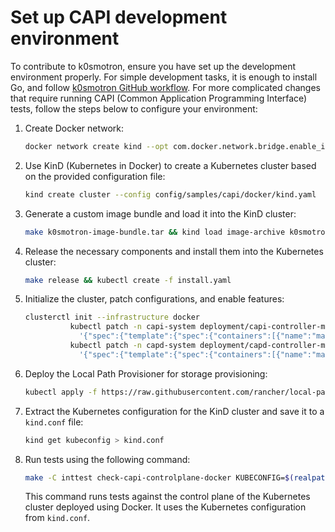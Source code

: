 # Set up CAPI development environment

To contribute to k0smotron, ensure you have set up the development environment properly.
For simple development tasks, it is enough to install Go,
and follow [k0smotron GitHub workflow](contribute-workflow.md).
For more complicated changes that require running CAPI (Common Application Programming Interface)
tests, follow the steps below to configure your environment:

1. Create Docker network:

    ```bash
    docker network create kind --opt com.docker.network.bridge.enable_ip_masquerade=true
    ```

2. Use KinD (Kubernetes in Docker) to create a Kubernetes cluster based on the
provided configuration file:

    ```bash
    kind create cluster --config config/samples/capi/docker/kind.yaml
    ```

3. Generate a custom image bundle and load it into the KinD cluster:

    ```bash
    make k0smotron-image-bundle.tar && kind load image-archive k0smotron-image-bundle.tar
    ```

4. Release the necessary components and install them into the Kubernetes cluster:

    ```bash
    make release && kubectl create -f install.yaml
    ```

5. Initialize the cluster, patch configurations, and enable features:

    ```bash
    clusterctl init --infrastructure docker
              kubectl patch -n capi-system deployment/capi-controller-manager -p \
                '{"spec":{"template":{"spec":{"containers":[{"name":"manager","args":["--leader-elect", "--metrics-bind-addr=localhost:8080", "--feature-gates=ClusterTopology=true"]}]}}}}'
              kubectl patch -n capd-system deployment/capd-controller-manager -p \
                '{"spec":{"template":{"spec":{"containers":[{"name":"manager","args":["--leader-elect", "--metrics-bind-addr=localhost:8080", "--feature-gates=ClusterTopology=true"]}]}}}}'
    ```

6. Deploy the Local Path Provisioner for storage provisioning:

    ```bash
    kubectl apply -f https://raw.githubusercontent.com/rancher/local-path-provisioner/v0.0.24/deploy/local-path-storage.yaml
    ```

7. Extract the Kubernetes configuration for the KinD cluster and save it
to a `kind.conf` file:

    ```bash
    kind get kubeconfig > kind.conf
    ```

8. Run tests using the following command:

    ```bash
    make -C inttest check-capi-controlplane-docker KUBECONFIG=$(realpath kind.conf)
    ```
    
   This command runs tests against the control plane of the Kubernetes cluster
   deployed using Docker. It uses the Kubernetes configuration from `kind.conf`.